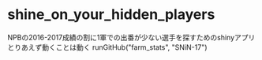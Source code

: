 # shine_on_your_hidden_players
NPBの2016-2017成績の割に1軍での出番が少ない選手を探すためのshinyアプリ
とりあえず動くことは動く
runGitHub("farm_stats", "SNiN-17")
